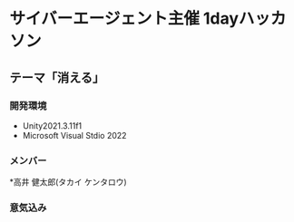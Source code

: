 # サイバーエージェント主催 1dayハッカソン
## テーマ「消える」

### 開発環境  
* Unity2021.3.11f1
* Microsoft Visual Stdio 2022  

### メンバー
*高井 健太郎(タカイ ケンタロウ)

### 意気込み
